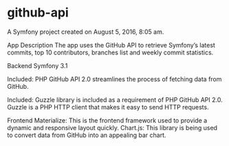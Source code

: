 github-api
===========

A Symfony project created on August 5, 2016, 8:05 am.

App Description
The app uses the GitHub API to retrieve Symfony’s latest commits, top 10 contributors, branches list and weekly commit statistics.

Backend
Symfony 3.1

Included: PHP GitHub API 2.0 streamlines the process of fetching data from GitHub. 

Included: Guzzle library is included as a requirement of PHP GitHub API 2.0. Guzzle is a PHP HTTP client that makes it easy to send HTTP requests. 

Frontend
Materialize: This is the frontend framework used to provide a dynamic and responsive layout quickly.
Chart.js: This library is being used to convert data from GitHub into an appealing bar chart.
